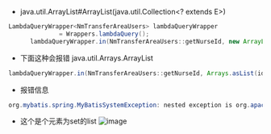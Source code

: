 - java.util.ArrayList#ArrayList(java.util.Collection<? extends E>)
```java
LambdaQueryWrapper<NmTransferAreaUsers> lambdaQueryWrapper
              = Wrappers.lambdaQuery();
      lambdaQueryWrapper.in(NmTransferAreaUsers::getNurseId, new ArrayList<>(ids));
```
- 下面这种会报错 java.util.Arrays.ArrayList
```java
lambdaQueryWrapper.in(NmTransferAreaUsers::getNurseId, Arrays.asList(ids));
```
- 报错信息
```java
org.mybatis.spring.MyBatisSystemException: nested exception is org.apache.ibatis.type.TypeException: Could not set parameters for mapping: ParameterMapping{property='ew.paramNameValuePairs.MPGENVAL1', mode=IN, javaType=class java.lang.Object, jdbcType=null, numericScale=null, resultMapId='null', jdbcTypeName='null', expression='null'}. Cause: org.apache.ibatis.type.TypeException: Error setting non null for parameter #1 with JdbcType null . Try setting a different JdbcType for this parameter or a different configuration property. Cause: org.apache.ibatis.type.TypeException: Error setting non null for parameter #1 with JdbcType null . Try setting a different JdbcType for this parameter or a different configuration property. Cause: java.sql.SQLException: 无效的列类型
```
- 这个是个元素为set的list
![image](https://github.com/user-attachments/assets/019f44a0-7d8e-434d-8134-20b0fff1f9a1)

